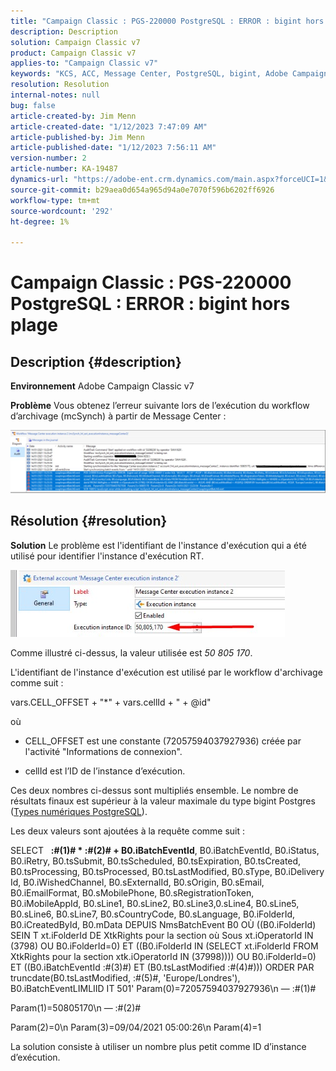 ```yaml
---
title: "Campaign Classic : PGS-220000 PostgreSQL : ERROR : bigint hors plage"
description: Description
solution: Campaign Classic v7
product: Campaign Classic v7
applies-to: "Campaign Classic v7"
keywords: "KCS, ACC, Message Center, PostgreSQL, bigint, Adobe Campaign Classic v7, PGS-220000, ERROR : bigint out, dépannage"
resolution: Resolution
internal-notes: null
bug: false
article-created-by: Jim Menn
article-created-date: "1/12/2023 7:47:09 AM"
article-published-by: Jim Menn
article-published-date: "1/12/2023 7:56:11 AM"
version-number: 2
article-number: KA-19487
dynamics-url: "https://adobe-ent.crm.dynamics.com/main.aspx?forceUCI=1&pagetype=entityrecord&etn=knowledgearticle&id=87c61f4e-4d92-ed11-aad1-6045bd0065f9"
source-git-commit: b29aea0d654a965d94a0e7070f596b6202ff6926
workflow-type: tm+mt
source-wordcount: '292'
ht-degree: 1%

---
```


# Campaign Classic : PGS-220000 PostgreSQL : ERROR : bigint hors plage

## Description {#description}


<b>Environnement</b>
Adobe Campaign Classic v7

<b>Problème</b>
Vous obtenez l’erreur suivante lors de l’exécution du workflow d’archivage (mcSynch) à partir de Message Center :

![](assets/___89c61f4e-4d92-ed11-aad1-6045bd0065f9___.png)




## Résolution {#resolution}


<b>Solution</b>
Le problème est l&#39;identifiant de l&#39;instance d&#39;exécution qui a été utilisé pour identifier l&#39;instance d&#39;exécution RT.

![](assets/b19e48ed-65d1-ec11-a7b5-00224809c556.png)

Comme illustré ci-dessus, la valeur utilisée est *50 805 170*.

L&#39;identifiant de l&#39;instance d&#39;exécution est utilisé par le workflow d&#39;archivage comme suit :

vars.CELL_OFFSET + &quot;\*&quot; + vars.cellId + &quot; + @id&quot;

où

- CELL_OFFSET est une constante (72057594037927936) créée par l&#39;activité &quot;Informations de connexion&quot;.

- cellId est l’ID de l’instance d’exécution.

Ces deux nombres ci-dessus sont multipliés ensemble. Le nombre de résultats finaux est supérieur à la valeur maximale du type bigint Postgres ([Types numériques PostgreSQL](https://www.postgresql.org/docs/10/datatype-numeric.html)).

Les deux valeurs sont ajoutées à la requête comme suit :

SELECT   <b>:#(1)# \* :#(2)# + B0.iBatchEventId</b>, B0.iBatchEventId, B0.iStatus, B0.iRetry, B0.tsSubmit, B0.tsScheduled, B0.tsExpiration, B0.tsCreated, B0.tsProcessing, B0.tsProcessed, B0.tsLastModified, B0.sType, B0.iDelivery Id, B0.iWishedChannel, B0.sExternalId, B0.sOrigin, B0.sEmail, B0.iEmailFormat, B0.sMobilePhone, B0.sRegistrationToken, B0.iMobileAppId, B0.sLine1, B0.sLine2, B0.sLine3,0.sLine4, B0.sLine5, B0.sLine6, B0.sLine7, B0.sCountryCode, B0.sLanguage, B0.iFolderId, B0.iCreatedById, B0.mData DEPUIS NmsBatchEvent B0 OÙ ((B0.iFolderId) SEIN T xt.iFolderId DE XtkRights pour la section où Sous xt.iOperatorId IN (3798) OU B0.iFolderId=0) ET ((B0.iFolderId IN (SELECT xt.iFolderId FROM XtkRights pour la section xtk.iOperatorId IN (37998)))) OU B0.iFolderId=0) ET ((B0.iBatchEventId :#(3)#) ET (B0.tsLastModified :#(4)#))) ORDER PAR truncdate(B0.tsLastModified, :#(5)#, &#39;Europe/Londres&#39;), B0.iBatchEventLIMLIID IT 501&#39; Param(0)=72057594037927936\n — :#(1)#

Param(1)=50805170\n — :#(2)#

Param(2)=0\n Param(3)=09/04/2021 05:00:26\n Param(4)=1

La solution consiste à utiliser un nombre plus petit comme ID d’instance d’exécution.
